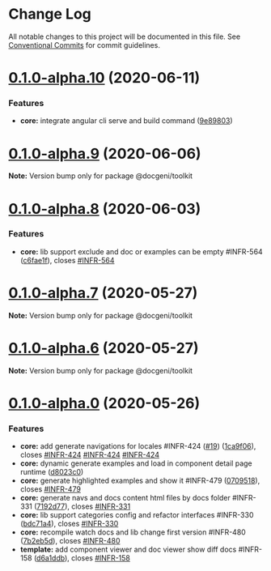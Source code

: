 # Change Log

All notable changes to this project will be documented in this file.
See [Conventional Commits](https://conventionalcommits.org) for commit guidelines.

# [0.1.0-alpha.10](https://github.com/docgeni/docgeni/compare/v0.1.0-alpha.9...v0.1.0-alpha.10) (2020-06-11)


### Features

* **core:** integrate angular cli serve and build command ([9e89803](https://github.com/docgeni/docgeni/commit/9e898037f1794564279d5d1a26ad55a739bf0f5e))





# [0.1.0-alpha.9](https://github.com/docgeni/docgeni/compare/v0.1.0-alpha.8...v0.1.0-alpha.9) (2020-06-06)

**Note:** Version bump only for package @docgeni/toolkit





# [0.1.0-alpha.8](https://github.com/docgeni/docgeni/compare/v0.1.0-alpha.7...v0.1.0-alpha.8) (2020-06-03)


### Features

* **core:** lib support exclude and doc or examples can be empty #INFR-564 ([c6fae1f](https://github.com/docgeni/docgeni/commit/c6fae1f01aa70b564b54678083b322d38129c1d8)), closes [#INFR-564](https://github.com/docgeni/docgeni/issues/INFR-564)





# [0.1.0-alpha.7](https://github.com/docgeni/docgeni/compare/v0.1.0-alpha.6...v0.1.0-alpha.7) (2020-05-27)

**Note:** Version bump only for package @docgeni/toolkit





# [0.1.0-alpha.6](https://github.com/docgeni/docgeni/compare/v0.1.0-alpha.5...v0.1.0-alpha.6) (2020-05-27)

**Note:** Version bump only for package @docgeni/toolkit





# [0.1.0-alpha.0](https://github.com/docgeni/docgeni/compare/v0.0.1-alpha.0...v0.1.0-alpha.0) (2020-05-26)


### Features

* **core:** add generate navigations for locales #INFR-424 ([#19](https://github.com/docgeni/docgeni/issues/19)) ([1ca9f06](https://github.com/docgeni/docgeni/commit/1ca9f060714e09b1f5accd6717ec968161ccbe5c)), closes [#INFR-424](https://github.com/docgeni/docgeni/issues/INFR-424) [#INFR-424](https://github.com/docgeni/docgeni/issues/INFR-424) [#INFR-424](https://github.com/docgeni/docgeni/issues/INFR-424)
* **core:** dynamic generate examples and load in component detail page runtime ([d8023c0](https://github.com/docgeni/docgeni/commit/d8023c04ebbbb974c505166b91a4b6c9ab29f4ab))
* **core:** generate highlighted examples and show it #INFR-479 ([0709518](https://github.com/docgeni/docgeni/commit/0709518db660382c343275c88754a3833d4a8ee0)), closes [#INFR-479](https://github.com/docgeni/docgeni/issues/INFR-479)
* **core:** generate navs and docs content html files by docs folder #INFR-331 ([7192d77](https://github.com/docgeni/docgeni/commit/7192d771d5c390a9373c3176f2cbf4aa5e58d96a)), closes [#INFR-331](https://github.com/docgeni/docgeni/issues/INFR-331)
* **core:** lib support categories config and refactor interfaces #INFR-330 ([bdc71a4](https://github.com/docgeni/docgeni/commit/bdc71a4f4569ef76b6614815fbb7f971d54a62ae)), closes [#INFR-330](https://github.com/docgeni/docgeni/issues/INFR-330)
* **core:** recompile watch docs and lib change first version #INFR-480 ([7b2eb5d](https://github.com/docgeni/docgeni/commit/7b2eb5d43a2700469147781e672452a31aa71947)), closes [#INFR-480](https://github.com/docgeni/docgeni/issues/INFR-480)
* **template:** add component viewer and doc viewer show diff docs #INFR-158 ([d6a1ddb](https://github.com/docgeni/docgeni/commit/d6a1ddb724526c856df17696e8a45cfcea69a5fc)), closes [#INFR-158](https://github.com/docgeni/docgeni/issues/INFR-158)
